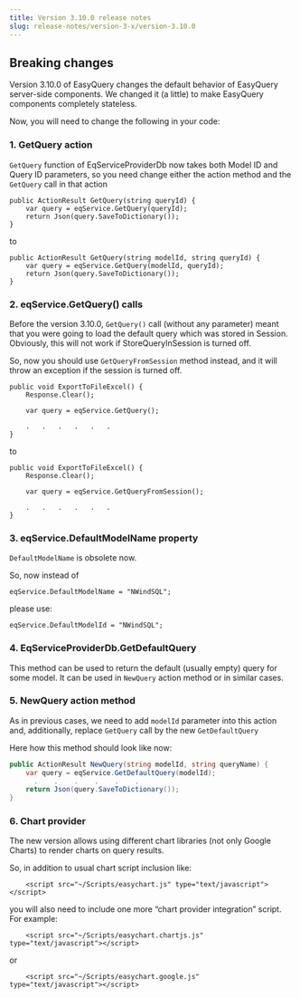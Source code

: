 ```yaml
---
title: Version 3.10.0 release notes
slug: release-notes/version-3-x/version-3.10.0
---
```



## Breaking changes

Version 3.10.0 of EasyQuery changes the default behavior of EasyQuery server-side components. We changed it (a little) to make EasyQuery components completely stateless.

Now, you will need to change the following in your code:

### 1. GetQuery action

`GetQuery` function of EqServiceProviderDb now takes both Model ID and Query ID parameters, so you need change either the action method and the `GetQuery` call in that action

```
public ActionResult GetQuery(string queryId) {
    var query = eqService.GetQuery(queryId);
    return Json(query.SaveToDictionary());
}
```
to

```
public ActionResult GetQuery(string modelId, string queryId) {
    var query = eqService.GetQuery(modelId, queryId);
    return Json(query.SaveToDictionary());
}
```
### 2. eqService.GetQuery() calls

Before the version 3.10.0, `GetQuery()` call (without any parameter) meant that you were going to load the default query which was stored in Session. Obviously, this will not work if StoreQueryInSession is turned off. 

So, now you should use `GetQueryFromSession` method instead, and it will throw an exception if the session is turned off.

```
public void ExportToFileExcel() {
    Response.Clear();

    var query = eqService.GetQuery();

    .   .   .   .   .   .
}
```
to 

```
public void ExportToFileExcel() {
    Response.Clear();

    var query = eqService.GetQueryFromSession();

    .   .   .   .   .   .
}
```

### 3. eqService.DefaultModelName property

`DefaultModelName` is obsolete now. 

So, now instead of 

```
eqService.DefaultModelName = "NWindSQL";
```

please use:

```
eqService.DefaultModelId = "NWindSQL";
```
### 4. EqServiceProviderDb.GetDefaultQuery

This method can be used to return the default (usually empty) query for some model.
It can be used in `NewQuery` action method or in similar cases.

### 5. NewQuery action method

As in previous cases, we need to add `modelId` parameter into this action and, additionally, replace `GetQuery` call by the new `GetDefaultQuery`

Here how this method should look like now:

```c#        
public ActionResult NewQuery(string modelId, string queryName) {
    var query = eqService.GetDefaultQuery(modelId);
      .    .    .    .    .    .
    return Json(query.SaveToDictionary());
}
```

### 6. Chart provider

The new version allows using different chart libraries (not only Google Charts) to render charts on query results.

So, in addition to usual chart script inclusion like:

```
    <script src="~/Scripts/easychart.js" type="text/javascript"></script>
```

you will also need to include one more “chart provider integration” script. For example:

```
    <script src="~/Scripts/easychart.chartjs.js" type="text/javascript"></script>
```
or

```
    <script src="~/Scripts/easychart.google.js" type="text/javascript"></script>
```